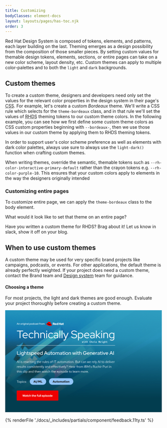 ```yaml
---
title: Customizing
bodyClasses: element-docs
layout: layouts/pages/has-toc.njk
order: 3
---
```

<link rel="stylesheet"
      data-helmet
      href="../color-palettes.css">

<script type="module" data-helmet>
  import '@uxdot/elements/uxdot-pattern.js';
  import '@rhds/elements/lib/elements/rh-context-demo/rh-context-demo.js';
  import '@rhds/elements/rh-accordion/rh-accordion.js';
  import '@rhds/elements/rh-audio-player/rh-audio-player.js';
  import '@rhds/elements/rh-blockquote/rh-blockquote.js';
  import '@rhds/elements/rh-button/rh-button.js';
  import '@rhds/elements/rh-card/rh-card.js';
  import '@rhds/elements/rh-cta/rh-cta.js';
  import '@rhds/elements/rh-pagination/rh-pagination.js';
  import '@rhds/elements/rh-switch/rh-switch.js';
  import '@rhds/elements/rh-tabs/rh-tabs.js';
  import '@rhds/elements/rh-tag/rh-tag.js';
  import '@rhds/elements/rh-tile/rh-tile.js';
  document.getElementById('bordeaux-page-switch').addEventListener('change', function() {
    document.documentElement.classList.toggle('theme-bordeaux', this.checked);
  });
</script>

<style data-helmet>
  .theme-bordeaux {
    --bordeaux-darkest: #19050a;
    --bordeaux-darker: #260710;
    --bordeaux-dark: #330915;
    --bordeaux-brand-dark: #7f1734;
    --bordeaux-brand-light: #d52757;
    --bordeaux-light: #a55d71;
    --bordeaux-lighter: #d9b9c2;
    --bordeaux-lightest: #f2e8eb;
    --rh-color-surface-darkest: var(--bordeaux-darkest);
    --rh-color-surface-darker: var(--bordeaux-darker);
    --rh-color-surface-dark: var(--bordeaux-dark);
    --rh-color-surface-light: var(--bordeaux-light);
    --rh-color-surface-lighter: var(--bordeaux-lighter);
    --rh-color-surface-lightest: var(--bordeaux-lightest);

    --rh-color-border-interactive: light-dark(
      var(--bordeaux-darkest),
      var(--bordeaux-lightest)
    );

    --rh-color-interactive-primary-default: light-dark(
      var(--bordeaux-darker),
      var(--bordeaux-lighter)
    );

    --rh-color-interactive-primary-hover: light-dark(
      var(--bordeaux-dark),
      var(--bordeaux-light)
    );

    --rh-color-interactive-primary-focus: light-dark(
      var(--bordeaux-dark),
      var(--bordeaux-light)
    );

    --rh-color-interactive-primary-active: light-dark(
      var(--bordeaux-dark),
      var(--bordeaux-light)
    );

    --rh-color-border-subtle: light-dark(
      var(--bordeaux-darker),
      var(--bordeaux-lighter)
    );

    --rh-color-icon-primary: light-dark(
      var(--bordeaux-brand-dark),
      var(--bordeaux-brand-light)
    );
  }
</style>

Red Hat Design System is composed of tokens, elements, and patterns, each layer
building on the last. Theming emerges as a design possibility from the
composition of those smaller pieces. By setting custom values for themable
design tokens, elements, sections, or entire pages can take on a new color
scheme, layout density, etc. Custom themes can apply to multiple color-palettes
and to both the `light` and `dark` backgrounds.

## Custom themes

To create a custom theme, designers and developers need only set the values for 
the relevant color properties in the design system in their page's <abbr 
  title="Cascading style sheets">CSS</abbr>. For example, let's create a custom 
_Bordeaux_ theme. We'll write a CSS rule which selects for the `theme-bordeaux` 
class, and in that rule we'll set the values of <abbr title="red hat design 
  system">RHDS</abbr> theming tokens to our custom theme colors.
In the following example, you can see how we first define some custom theme 
colors as CSS custom properties beginning with `--bordeaux-`, then we use those 
values in our custom theme by applying them to RHDS theming tokens.

<rh-alert state="info">In order to support user's color 
scheme preference as well as elements with dark color palettes, always use sure 
to always use the `light-dark()` function when crafting custom themes.</rh-alert>

<uxdot-pattern class="card-snippet-grid"
               full-height
               active-tab="css"
               src="../patterns/card-bordeaux.html"></uxdot-pattern>

<rh-alert>When writing themes, override the semantic, themable tokens such as
  `--rh-color-interactive-primary-default` rather than the crayon tokens
  e.g. `--rh-color-purple-10`. This ensures that your custom colors apply to 
  elements in the way the designers originally intended</rh-alert>

### Customizing entire pages

To customize entire page, we can apply the `theme-bordeaux` class to the body element.

<rh-card>
  <label for="bordeaux-page-switch">
    What would it look like to set that theme on an entire page?
  </label>
  <rh-switch id="bordeaux-page-switch"
             message-on="Bordeaux"
             message-off="Raleigh"></rh-switch>
</rh-card>

Have you written a custom theme for RHDS? Brag about it! Let us know in slack, show it off on your blog.

## When to use custom themes

A custom theme may be used for very specific brand projects like campaigns, podcasts, or events.
For other applications, the default theme is already perfectly weighted.
If your project does need a custom theme, contact the Brand team and [Design
system][designsystem] team for guidance.

<rh-alert state="warning">
  <h4 slot="header">Choosing a theme</h4>
  <p>For most projects, the light and dark themes are good enough. Evaluate
    your project thoroughly before creating a custom theme.</p>
</rh-alert>

<uxdot-example>
  <img alt="Example of a hero that uses light blue tags against a background image",
       src="custom-theme.png">
</uxdot-example>

{% renderFile './docs/_includes/partials/component/feedback.11ty.ts' %}

[designsystem]: https://github.com/RedHat-UX/red-hat-design-system/discussions/

